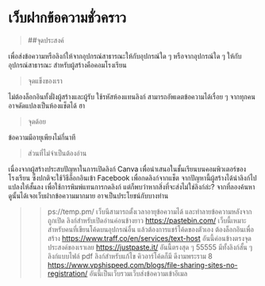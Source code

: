# เว็บฝากข้อความชั่วคราว

> ##จุดประสงค์

เพื่อส่งข้อความหรือลิงก์ให้จากอุปกรณ์สาธารณะให้กับอุปกรณ์ใด ๆ หรือจากอุปกรณ์ใด ๆ ให้กับอุปกรณ์สาธารณะ สำหรับผู้สร้างคือคอมโรงเรียน

> จุดแข็งของเรา

ไม่ต้องล็อกอินทั้งฝั่งผู้สร้างและผู้รับ
ใช้รหัสห้องแทนลิงก์
สามารถอัพเดตข้อความได้เรื่อย ๆ จากทุกคน
อาจดัดแปลงเป็นห้องแช็ตได้ ฮา

> จุดด้อย

ข้อความมีอายุเพียงไม่กี่นาที

> ส่วนที่ไม่จำเป็นต้องอ่าน

เนื่องจากผู้สร้างประสบปัญหาในการเปิดลิงก์ Canva เพื่อนำเสนอในชั้นเรียนบนคอมพิวเตอร์ของโรงเรียน ซึ่งปกติจะใช้วิธีล็อกอินเข้า Facebook เพื่อกดลิงก์จากแช็ต 
จากปัญหานี้ผู้สร้างได้นำลิงก์ไปแปลงให้สั้นลง เพื่อใช้การพิมพ์แทนการกดลิงก์ แต่ก็พบว่าหากสิ่งที่จะส่งไม่ใช่ลิงก์ล่ะ? จากที่ลองค้นหาดูนั้นได้เจอเว็บฝากข้อความมากมาย อาจเป็นประโยชน์กับบางท่าน

>>ps://temp.pm/ เว็บนีสามารถตั้งเวลาอายุข้อความได้ และทำลายข้อความหลังจากถูกเปิด ลิงก์สำหรับเปิดอ่านค่อนข้างยาว
>>https://pastebin.com/ เว็บนี้เหมาะสำหรับคนที่เขียนโค้ดบนอุปกรณ์อื่น แล้วต้องการแชร์โค้ดของตัวเอง ต้องล็อกอินเพื่อสร้าง
>>https://www.traff.co/en/services/text-host อันนี้ค่อนข้างตรงจุดประสงค์ของเราเลย
>>https://justpaste.it/ อันนี้ตรงสุด ๆ 55555 มีทั้งลิงก์สั้น ๆ ลิงก์แบบไฟล์ pdf ลิงก์สำหรับแก้ไข คิวอาร์โค้ดก็มี ดีงามพระราม 8
>>https://www.vpshispeed.com/blogs/file-sharing-sites-no-registration/ อันนี้เป็นเว็บรวมเว็บส่งข้อความเข้าอีเมล
